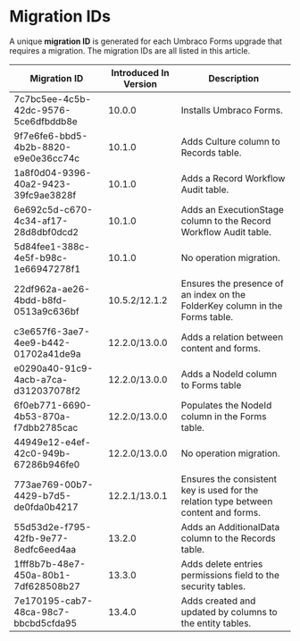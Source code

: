 # Migration IDs

A unique **migration ID** is generated for each Umbraco Forms upgrade that requires a migration. The migration IDs are all listed in this article.

| Migration ID                         | Introduced In Version | Description                                                                         |
| ------------------------------------ | --------------------- | ----------------------------------------------------------------------------------- |
| 7c7bc5ee-4c5b-42dc-9576-5ce6dfbddb8e | 10.0.0                | Installs Umbraco Forms.                                                             |
| 9f7e6fe6-bbd5-4b2b-8820-e9e0e36cc74c | 10.1.0                | Adds Culture column to Records table.                                               |
| 1a8f0d04-9396-40a2-9423-39fc9ae3828f | 10.1.0                | Adds a Record Workflow Audit table.                                                 |
| 6e692c5d-c670-4c34-af17-28d8dbf0dcd2 | 10.1.0                | Adds an ExecutionStage column to the Record Workflow Audit table.                   |
| 5d84fee1-388c-4e5f-b98c-1e66947278f1 | 10.1.0                | No operation migration.                                                             |
| 22df962a-ae26-4bdd-b8fd-0513a9c636bf | 10.5.2/12.1.2         | Ensures the presence of an index on the FolderKey column in the Forms table.        |
| c3e657f6-3ae7-4ee9-b442-01702a41de9a | 12.2.0/13.0.0         | Adds a relation between content and forms.                                          |
| e0290a40-91c9-4acb-a7ca-d312037078f2 | 12.2.0/13.0.0         | Adds a NodeId column to Forms table                                                 |
| 6f0eb771-6690-4b53-870a-f7dbb2785cac | 12.2.0/13.0.0         | Populates the NodeId column in the Forms table.                                     |
| 44949e12-e4ef-42c0-949b-67286b946fe0 | 12.2.0/13.0.0         | No operation migration.                                                             |
| 773ae769-00b7-4429-b7d5-de0fda0b4217 | 12.2.1/13.0.1         | Ensures the consistent key is used for the relation type between content and forms. |
| 55d53d2e-f795-42fb-9e77-8edfc6eed4aa | 13.2.0                | Adds an AdditionalData column to the Records table.                                 |
| 1fff8b7b-48e7-450a-80b1-7df628508b27 | 13.3.0                | Adds delete entries permissions field to the security tables.                       |
| 7e170195-cab7-48ca-98c7-bbcbd5cfda95 | 13.4.0                | Adds created and updated by columns to the entity tables.                           |
